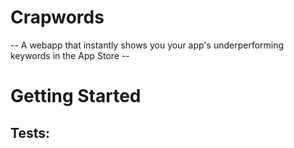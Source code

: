 # Crapwords
-- A webapp that instantly shows you your app's underperforming keywords in the App Store --




# Getting Started



## Tests:
